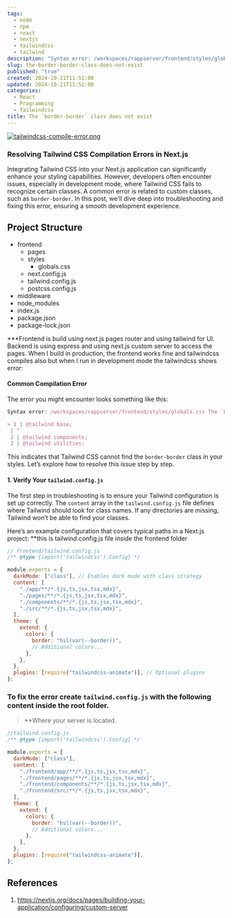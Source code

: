 ```yaml
---
tags:
  - node
  - npm
  - react
  - nextjs
  - tailwindcss
  - tailwind
description: "Syntax error: /workspaces/rappserver/frontend/styles/globals.css The `border-border` class does not exist. If `border-border` is a custom class, make sure it is defined within a `@layer` directive."
slug: the-border-border-class-does-not-exist
published: "true"
created: 2024-10-21T11:51:00
updated: 2024-10-21T11:51:00
categories:
  - React
  - Programming
  - Tailwindcss
title: The `border-border` class does not exist
---
```


[![tailwindcss-compile-error.png](https://i.postimg.cc/dtvbBsMf/tailwindcss-compile-error.png)](https://postimg.cc/rznZyLwG)

### Resolving Tailwind CSS Compilation Errors in Next.js

Integrating Tailwind CSS into your Next.js application can significantly enhance your styling capabilities. However, developers often encounter issues, especially in development mode, where Tailwind CSS fails to recognize certain classes. A common error is related to custom classes, such as `border-border`. In this post, we’ll dive deep into troubleshooting and fixing this error, ensuring a smooth development experience.
## Project Structure

- frontend 
	- pages 
	- styles 
		- globals.css 
	- next.config.js 
	- tailwind.config.js 
	- postcss.config.js 
- middleware
- node_modules
- index.js
- package.json
- package-lock.json

***Frontend is build using next.js pages router and using tailwind for UI.
Backend is using express and using next.js custom server to access the pages. When I build in production, the frontend works fine and tailwindcss compiles also but when I run in development mode the tailwindcss shows error: 
#### Common Compilation Error
The error you might encounter looks something like this:

```js
Syntax error: /workspaces/rappserver/frontend/styles/globals.css The `border-border` class does not exist. If `border-border` is a custom class, make sure it is defined within a `@layer` directive.

> 1 | @tailwind base;
 | ^
 2 | @tailwind components;
 3 | @tailwind utilities;
```
This indicates that Tailwind CSS cannot find the `border-border` class in your styles. Let’s explore how to resolve this issue step by step.

#### 1. Verify Your `tailwind.config.js`

The first step in troubleshooting is to ensure your Tailwind configuration is set up correctly. The `content` array in the `tailwind.config.js` file defines where Tailwind should look for class names. If any directories are missing, Tailwind won’t be able to find your classes.

Here’s an example configuration that covers typical paths in a Next.js project:
**this is tailwind.config.js file inside the frontend folder

```js
// frontend/tailwind.config.js
/** @type {import('tailwindcss').Config} */

module.exports = {
  darkMode: ["class"], // Enables dark mode with class strategy
  content: [
    "./app/**/*.{js,ts,jsx,tsx,mdx}",
    "./pages/**/*.{js,ts,jsx,tsx,mdx}",
    "./components/**/*.{js,ts,jsx,tsx,mdx}",
    "./src/**/*.{js,ts,jsx,tsx,mdx}",
  ],
  theme: {
    extend: {
      colors: {
        border: "hsl(var(--border))",
        // Additional colors...
      },
    },
  },
  plugins: [require("tailwindcss-animate")], // Optional plugins
};

```

### To fix the error create `tailwind.config.js` with the following content inside the root folder.

> **Where your server is located.

```js
//tailwind.config.js
/** @type {import('tailwindcss').Config} */

module.exports = {
  darkMode: ["class"],
  content: [
    "./frontend/app/**/*.{js,ts,jsx,tsx,mdx}",
    "./frontend/pages/**/*.{js,ts,jsx,tsx,mdx}",
    "./frontend/components/**/*.{js,ts,jsx,tsx,mdx}",
    "./frontend/src/**/*.{js,ts,jsx,tsx,mdx}",
  ],
  theme: {
    extend: {
      colors: {
        border: "hsl(var(--border))",
        // Additional colors...
      },
    },
  },
  plugins: [require("tailwindcss-animate")],
};
```

## References
1. https://nextjs.org/docs/pages/building-your-application/configuring/custom-server
